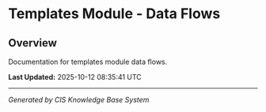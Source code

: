 # Templates Module - Data Flows

## Overview
Documentation for templates module data flows.

**Last Updated:** 2025-10-12 08:35:41 UTC

---
*Generated by CIS Knowledge Base System*